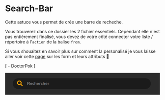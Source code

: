 # Search-Bar

Cette astuce vous permet de crée une barre de recheche.

Vous trouverez dans ce dossier les 2 fichier essentiels. Cependant elle n'est pas entièrement finalisé, vous devez de votre côté connecter votre liste / répertoire à l'`action` de la balise `from`.

Si vous shouaitez en savoir plus sur comment la personalisé je vous laisse aller voir cette [page](https://www.w3schools.com/html/html_forms.asp) sur les form et leurs attributs :link:

[ - DoctorPok ]

<div align="center">
  <img src="https://github.com/DoctorPok42/Astuces-Web/blob/main/V1/IMG/Search-Bar.PNG">
</div>
